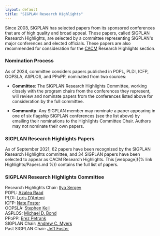```yaml
---
layout: default
title: "SIGPLAN Research Highlights"
---
```


Since 2008, SIGPLAN has selected papers from its sponsored conferences
that are of high quality and broad appeal.  These papers, called
SIGPLAN Research Highlights, are selected by a committee representing
SIGPLAN's major conferences and elected officials.  These papers are
also recommended for consideration for the
[CACM](http://cacm.acm.org/) Research Highlights section.

### Nomination Process

As of 2024, committee considers papers published in POPL, PLDI, ICFP,
OOPSLA, ASPLOS, and PPoPP, nominated from two sources:

- **Committee**: The SIGPLAN Research Highlights Committee, working
  closely with the program chairs from the conferences they represent,
  will review and nominate papers from the conferences listed above
  for consideration by the full committee.

- **Community**: Any SIGPLAN member may nominate a paper appearing in
  one of six flagship SIGPLAN conferences (see the list above) by
  emailing their nominations to the Highlights Committee Chair.
  Authors may not nominate their own papers.

<!-- Nominations can be made at this [website](http://cacm.sigplan.org). -->

### SIGPLAN Research Highlights Papers

As of September 2021, 62 papers have been recognized by the SIGPLAN
Research Highlights committee, and 34 SIGPLAN papers have been
selected to appear as CACM Research Highlights. This [webpage]({% link
Highlights/Papers.md %}) contains the full list of papers.

### SIGPLAN Research Highlights Committee

Research Highlights Chair: [Ilya Sergey](https://ilyasergey.net/)  
POPL: [Azalea Raad](https://www.soundandcomplete.org/)  
PLDI: [Loris D'Antoni](https://cseweb.ucsd.edu/~ldantoni/)  
ICFP: [Nate Foster](https://www.cs.cornell.edu/~jnfoster/)  
OOPSLA: [Stephen Kell](https://www.kcl.ac.uk/people/stephen-kell)  
ASPLOS: [Michael D. Bond](https://mdbond.github.io/)  
PPoPP: [Erez Petrank](http://www.cs.technion.ac.il/~erez/)  
SIGPLAN Chair: [Andrew C. Myers](https://www.cs.cornell.edu/andru/)  
Past SIGPLAN Chair: [Jeff Foster](https://www.eecs.tufts.edu/~jfoster/)  

<!-- Past Chair, [Emery Berger](http://www.emeryberger.org/), [emery@cs.umass.edu](mailto:emery@cs.umass.edu)   -->


<!-- Further information about the review process that the committee uses -->
<!-- is included in the original -->
<!-- [proposal]({% link sites/default/files/CACM-nominating-committee-proposal.pdf %}). -->
